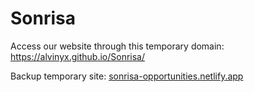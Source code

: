 # Sonrisa
Access our website through this temporary domain: https://alvinyx.github.io/Sonrisa/

Backup temporary site: [sonrisa-opportunities.netlify.app](sonrisa-opportunities.netlify.app)
